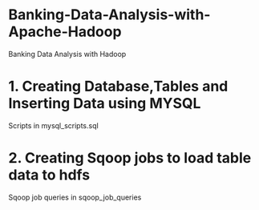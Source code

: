 # Banking-Data-Analysis-with-Apache-Hadoop
Banking Data Analysis with Hadoop

# 1. Creating Database,Tables and Inserting Data using MYSQL
Scripts in mysql_scripts.sql

# 2. Creating Sqoop jobs to load table data to hdfs
Sqoop job queries in sqoop_job_queries
